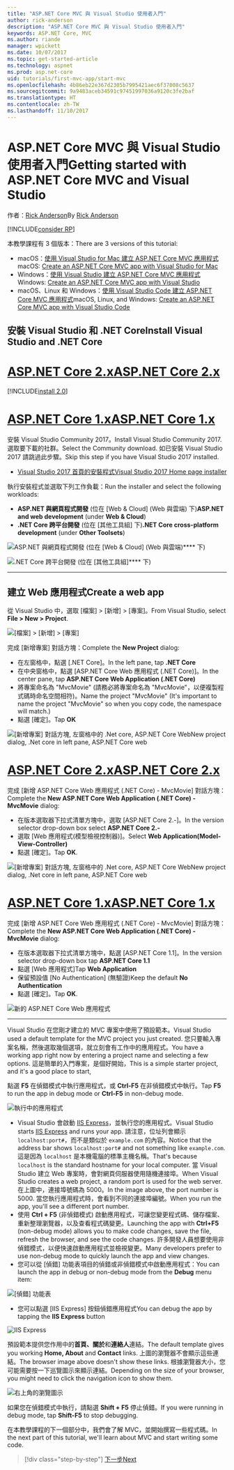 ```yaml
---
title: "ASP.NET Core MVC 與 Visual Studio 使用者入門"
author: rick-anderson
description: "ASP.NET Core MVC 與 Visual Studio 使用者入門"
keywords: ASP.NET Core, MVC
ms.author: riande
manager: wpickett
ms.date: 10/07/2017
ms.topic: get-started-article
ms.technology: aspnet
ms.prod: asp.net-core
uid: tutorials/first-mvc-app/start-mvc
ms.openlocfilehash: 4b86eb22e367d2305b7995421aec6f37008c5637
ms.sourcegitcommit: 9a9483aceb34591c97451997036a9120c3fe2baf
ms.translationtype: HT
ms.contentlocale: zh-TW
ms.lasthandoff: 11/10/2017
---
```

# <a name="getting-started-with-aspnet-core-mvc-and-visual-studio"></a><span data-ttu-id="ace50-104">ASP.NET Core MVC 與 Visual Studio 使用者入門</span><span class="sxs-lookup"><span data-stu-id="ace50-104">Getting started with ASP.NET Core MVC and Visual Studio</span></span>

<span data-ttu-id="ace50-105">作者：[Rick Anderson](https://twitter.com/RickAndMSFT)</span><span class="sxs-lookup"><span data-stu-id="ace50-105">By [Rick Anderson](https://twitter.com/RickAndMSFT)</span></span>

[!INCLUDE[consider RP](../../includes/razor.md)]

<span data-ttu-id="ace50-106">本教學課程有 3 個版本：</span><span class="sxs-lookup"><span data-stu-id="ace50-106">There are 3 versions of this tutorial:</span></span>

* <span data-ttu-id="ace50-107">macOS：[使用 Visual Studio for Mac 建立 ASP.NET Core MVC 應用程式](xref:tutorials/first-mvc-app-mac/start-mvc)</span><span class="sxs-lookup"><span data-stu-id="ace50-107">macOS: [Create an ASP.NET Core MVC app with Visual Studio for Mac](xref:tutorials/first-mvc-app-mac/start-mvc)</span></span>
* <span data-ttu-id="ace50-108">Windows：[使用 Visual Studio 建立 ASP.NET Core MVC 應用程式](xref:tutorials/first-mvc-app/start-mvc)</span><span class="sxs-lookup"><span data-stu-id="ace50-108">Windows: [Create an ASP.NET Core MVC app with Visual Studio](xref:tutorials/first-mvc-app/start-mvc)</span></span>
* <span data-ttu-id="ace50-109">macOS、Linux 和 Windows：[使用 Visual Studio Code 建立 ASP.NET Core MVC 應用程式](xref:tutorials/first-mvc-app-xplat/start-mvc)</span><span class="sxs-lookup"><span data-stu-id="ace50-109">macOS, Linux, and Windows: [Create an ASP.NET Core MVC app with Visual Studio Code](xref:tutorials/first-mvc-app-xplat/start-mvc)</span></span>

## <a name="install-visual-studio-and-net-core"></a><span data-ttu-id="ace50-110">安裝 Visual Studio 和 .NET Core</span><span class="sxs-lookup"><span data-stu-id="ace50-110">Install Visual Studio and .NET Core</span></span>

# <a name="aspnet-core-2xtabaspnetcore2x"></a>[<span data-ttu-id="ace50-111">ASP.NET Core 2.x</span><span class="sxs-lookup"><span data-stu-id="ace50-111">ASP.NET Core 2.x</span></span>](#tab/aspnetcore2x)

[!INCLUDE[install 2.0](../../includes/install2.0.md)]

# <a name="aspnet-core-1xtabaspnetcore1x"></a>[<span data-ttu-id="ace50-112">ASP.NET Core 1.x</span><span class="sxs-lookup"><span data-stu-id="ace50-112">ASP.NET Core 1.x</span></span>](#tab/aspnetcore1x)

<span data-ttu-id="ace50-113">安裝 Visual Studio Community 2017。</span><span class="sxs-lookup"><span data-stu-id="ace50-113">Install Visual Studio Community 2017.</span></span> <span data-ttu-id="ace50-114">選取要下載的社群。</span><span class="sxs-lookup"><span data-stu-id="ace50-114">Select the Community download.</span></span> <span data-ttu-id="ace50-115">如已安裝 Visual Studio 2017 請跳過此步驟。</span><span class="sxs-lookup"><span data-stu-id="ace50-115">Skip this step if you have Visual Studio 2017 installed.</span></span>

* [<span data-ttu-id="ace50-116">Visual Studio 2017 首頁的安裝程式</span><span class="sxs-lookup"><span data-stu-id="ace50-116">Visual Studio 2017 Home page installer</span></span>](https://www.visualstudio.com/)

<span data-ttu-id="ace50-117">執行安裝程式並選取下列工作負載：</span><span class="sxs-lookup"><span data-stu-id="ace50-117">Run the installer and select the following workloads:</span></span>

* <span data-ttu-id="ace50-118">**ASP.NET 與網頁程式開發** (位在 [Web & Cloud] (Web 與雲端) 下)</span><span class="sxs-lookup"><span data-stu-id="ace50-118">**ASP.NET and web development** (under **Web & Cloud**)</span></span>
* <span data-ttu-id="ace50-119">**.NET Core 跨平台開發** (位在 [其他工具組] 下)</span><span class="sxs-lookup"><span data-stu-id="ace50-119">**.NET Core cross-platform development** (under **Other Toolsets**)</span></span>

![**ASP.NET 與網頁程式開發** (位在 [Web & Cloud] (Web 與雲端)**** 下)](start-mvc/_static/web_workload.png)

![**.NET Core 跨平台開發** (位在 [其他工具組]**** 下)](start-mvc/_static/x_plat_wl.png)

---

## <a name="create-a-web-app"></a><span data-ttu-id="ace50-122">建立 Web 應用程式</span><span class="sxs-lookup"><span data-stu-id="ace50-122">Create a web app</span></span>

<span data-ttu-id="ace50-123">從 Visual Studio 中，選取 [檔案] > [新增] > [專案]。</span><span class="sxs-lookup"><span data-stu-id="ace50-123">From Visual Studio, select  **File > New > Project**.</span></span>

![[檔案] > [新增] > [專案]](start-mvc/_static/alt_new_project.png)

<span data-ttu-id="ace50-125">完成 [新增專案] 對話方塊：</span><span class="sxs-lookup"><span data-stu-id="ace50-125">Complete the **New Project** dialog:</span></span>

* <span data-ttu-id="ace50-126">在左窗格中，點選 [.NET Core]。</span><span class="sxs-lookup"><span data-stu-id="ace50-126">In the left pane, tap **.NET Core**</span></span>
* <span data-ttu-id="ace50-127">在中央窗格中，點選 [ASP.NET Core Web 應用程式 (.NET Core)]。</span><span class="sxs-lookup"><span data-stu-id="ace50-127">In the center pane, tap **ASP.NET Core Web Application (.NET Core)**</span></span>
* <span data-ttu-id="ace50-128">將專案命名為 "MvcMovie" (請務必將專案命名為 "MvcMovie"，以便複製程式碼時命名空間相符)。</span><span class="sxs-lookup"><span data-stu-id="ace50-128">Name the project "MvcMovie" (It's important to name the project "MvcMovie" so when you copy code, the namespace will match.)</span></span>
* <span data-ttu-id="ace50-129">點選 [確定]。</span><span class="sxs-lookup"><span data-stu-id="ace50-129">Tap **OK**</span></span>

![<span data-ttu-id="ace50-130">[新增專案] 對話方塊, 左窗格中的 .Net core, ASP.NET Core Web</span><span class="sxs-lookup"><span data-stu-id="ace50-130">New project dialog, .Net core in left pane, ASP.NET Core web</span></span> ](start-mvc/_static/new_project2.png)


# <a name="aspnet-core-2xtabaspnetcore2x"></a>[<span data-ttu-id="ace50-131">ASP.NET Core 2.x</span><span class="sxs-lookup"><span data-stu-id="ace50-131">ASP.NET Core 2.x</span></span>](#tab/aspnetcore2x)

<span data-ttu-id="ace50-132">完成 [新增 ASP.NET Core Web 應用程式 (.NET Core) - MvcMovie] 對話方塊：</span><span class="sxs-lookup"><span data-stu-id="ace50-132">Complete the **New ASP.NET Core Web Application (.NET Core) - MvcMovie** dialog:</span></span>

* <span data-ttu-id="ace50-133">在版本選取器下拉式清單方塊中，選取 [ASP.NET Core 2.-]。</span><span class="sxs-lookup"><span data-stu-id="ace50-133">In the version selector drop-down box select **ASP.NET Core 2.-**</span></span>
* <span data-ttu-id="ace50-134">選取 [Web 應用程式(模型檢視控制器)]。</span><span class="sxs-lookup"><span data-stu-id="ace50-134">Select **Web Application(Model-View-Controller)**</span></span>
* <span data-ttu-id="ace50-135">點選 [確定]。</span><span class="sxs-lookup"><span data-stu-id="ace50-135">Tap **OK**.</span></span>

![<span data-ttu-id="ace50-136">[新增專案] 對話方塊, 左窗格中的 .Net core, ASP.NET Core Web</span><span class="sxs-lookup"><span data-stu-id="ace50-136">New project dialog, .Net core in left pane, ASP.NET Core web</span></span> ](start-mvc/_static/new_project22.png)

# <a name="aspnet-core-1xtabaspnetcore1x"></a>[<span data-ttu-id="ace50-137">ASP.NET Core 1.x</span><span class="sxs-lookup"><span data-stu-id="ace50-137">ASP.NET Core 1.x</span></span>](#tab/aspnetcore1x)

<span data-ttu-id="ace50-138">完成 [新增 ASP.NET Core Web 應用程式 (.NET Core) - MvcMovie] 對話方塊：</span><span class="sxs-lookup"><span data-stu-id="ace50-138">Complete the **New ASP.NET Core Web Application (.NET Core) - MvcMovie** dialog:</span></span>

* <span data-ttu-id="ace50-139">在版本選取器下拉式清單方塊中，點選 [ASP.NET Core 1.1]。</span><span class="sxs-lookup"><span data-stu-id="ace50-139">In the version selector drop-down box tap **ASP.NET Core 1.1**</span></span>
* <span data-ttu-id="ace50-140">點選 [Web 應用程式]</span><span class="sxs-lookup"><span data-stu-id="ace50-140">Tap **Web Application**</span></span>
* <span data-ttu-id="ace50-141">保留預設值 [No Authentication] (無驗證)</span><span class="sxs-lookup"><span data-stu-id="ace50-141">Keep the default **No Authentication**</span></span>
* <span data-ttu-id="ace50-142">點選 [確定]。</span><span class="sxs-lookup"><span data-stu-id="ace50-142">Tap **OK**.</span></span>

![新的 ASP.NET Core Web 應用程式](start-mvc/_static/p3.png)

---

<span data-ttu-id="ace50-144">Visual Studio 在您剛才建立的 MVC 專案中使用了預設範本。</span><span class="sxs-lookup"><span data-stu-id="ace50-144">Visual Studio used a default template for the MVC project you just created.</span></span> <span data-ttu-id="ace50-145">您只要輸入專案名稱，然後選取幾個選項，就立刻會有工作中的應用程式。</span><span class="sxs-lookup"><span data-stu-id="ace50-145">You have a working app right now by entering a project name and selecting a few options.</span></span> <span data-ttu-id="ace50-146">這是簡單的入門專案，是個好開始，</span><span class="sxs-lookup"><span data-stu-id="ace50-146">This is a simple starter project, and it's a good place to start,</span></span>

<span data-ttu-id="ace50-147">點選 **F5** 在偵錯模式中執行應用程式，或 **Ctrl-F5** 在非偵錯模式中執行。</span><span class="sxs-lookup"><span data-stu-id="ace50-147">Tap **F5** to run the app in debug mode or **Ctrl-F5** in non-debug mode.</span></span>
<!-- These images are also used by uid: tutorials/first-mvc-app-xplat/start-mvc -->
![執行中的應用程式](start-mvc/_static/1.png)

* <span data-ttu-id="ace50-149">Visual Studio 會啟動 [IIS Express](https://docs.microsoft.com/iis/extensions/introduction-to-iis-express/iis-express-overview)，並執行您的應用程式。</span><span class="sxs-lookup"><span data-stu-id="ace50-149">Visual Studio starts [IIS Express](https://docs.microsoft.com/iis/extensions/introduction-to-iis-express/iis-express-overview) and runs your app.</span></span> <span data-ttu-id="ace50-150">請注意，位址列會顯示 `localhost:port#`，而不是類似於 `example.com` 的內容。</span><span class="sxs-lookup"><span data-stu-id="ace50-150">Notice that the address bar shows `localhost:port#` and not something like `example.com`.</span></span> <span data-ttu-id="ace50-151">這是因為 `localhost` 是本機電腦的標準主機名稱。</span><span class="sxs-lookup"><span data-stu-id="ace50-151">That's because `localhost` is the standard hostname for your local computer.</span></span> <span data-ttu-id="ace50-152">當 Visual Studio 建立 Web 專案時，會對網頁伺服器使用隨機連接埠。</span><span class="sxs-lookup"><span data-stu-id="ace50-152">When Visual Studio creates a web project, a random port is used for the web server.</span></span> <span data-ttu-id="ace50-153">在上圖中，連接埠號碼為 5000。</span><span class="sxs-lookup"><span data-stu-id="ace50-153">In the image above, the port number is 5000.</span></span> <span data-ttu-id="ace50-154">當您執行應用程式時，會看到不同的連接埠編號。</span><span class="sxs-lookup"><span data-stu-id="ace50-154">When you run the app, you'll see a different port number.</span></span>
* <span data-ttu-id="ace50-155">使用 **Ctrl + F5** (非偵錯模式) 啟動應用程式，可讓您變更程式碼、儲存檔案、重新整理瀏覽器，以及查看程式碼變更。</span><span class="sxs-lookup"><span data-stu-id="ace50-155">Launching the app with **Ctrl+F5** (non-debug mode) allows you to make code changes, save the file, refresh the browser, and see the code changes.</span></span> <span data-ttu-id="ace50-156">許多開發人員想要使用非偵錯模式，以便快速啟動應用程式並檢視變更。</span><span class="sxs-lookup"><span data-stu-id="ace50-156">Many developers prefer to use non-debug mode to quickly launch the app and view changes.</span></span>
* <span data-ttu-id="ace50-157">您可以從 [偵錯] 功能表項目的偵錯或非偵錯模式中啟動應用程式：</span><span class="sxs-lookup"><span data-stu-id="ace50-157">You can launch the app in debug or non-debug mode from the **Debug** menu item:</span></span>

![[偵錯] 功能表](start-mvc/_static/debug_menu.png)

* <span data-ttu-id="ace50-159">您可以點選 [IIS Express] 按鈕偵錯應用程式</span><span class="sxs-lookup"><span data-stu-id="ace50-159">You can debug the app by tapping the **IIS Express** button</span></span>

![IIS Express](start-mvc/_static/iis_express.png)

<span data-ttu-id="ace50-161">預設範本提供您作用中的**首頁、關於**和**連絡人**連結。</span><span class="sxs-lookup"><span data-stu-id="ace50-161">The default template gives you working **Home, About** and **Contact** links.</span></span> <span data-ttu-id="ace50-162">上圖的瀏覽器不會顯示這些連結。</span><span class="sxs-lookup"><span data-stu-id="ace50-162">The browser image above doesn't show these links.</span></span> <span data-ttu-id="ace50-163">根據瀏覽器大小，您可能需要按一下巡覽圖示來顯示連結。</span><span class="sxs-lookup"><span data-stu-id="ace50-163">Depending on the size of your browser, you might need to click the navigation icon to show them.</span></span>

![右上角的瀏覽圖示](start-mvc/_static/2.png)

<span data-ttu-id="ace50-165">如果您在偵錯模式中執行，請點選 **Shift + F5** 停止偵錯。</span><span class="sxs-lookup"><span data-stu-id="ace50-165">If you were running in debug mode, tap **Shift-F5** to stop debugging.</span></span>

<span data-ttu-id="ace50-166">在本教學課程的下一個部分中，我們會了解 MVC，並開始撰寫一些程式碼。</span><span class="sxs-lookup"><span data-stu-id="ace50-166">In the next part of this tutorial, we'll learn about MVC and start writing some code.</span></span>

>[!div class="step-by-step"]
[<span data-ttu-id="ace50-167">下一步</span><span class="sxs-lookup"><span data-stu-id="ace50-167">Next</span></span>](adding-controller.md)  
